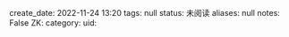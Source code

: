 create_date: 2022-11-24 13:20
tags: null
status: 未阅读 
aliases: null
notes: False
ZK: 
category: 
uid: 
